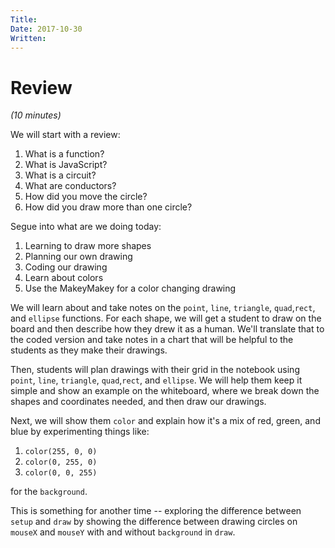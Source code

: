 ```yaml
---
Title:
Date: 2017-10-30
Written: 
---
```


# Review

*(10 minutes)*

We will start with a review:

1. What is a function?
1. What is JavaScript?
1. What is a circuit?
1. What are conductors?
1. How did you move the circle?
1. How did you draw more than one circle?

Segue into what are we doing today:

1. Learning to draw more shapes
1. Planning our own drawing
1. Coding our drawing
1. Learn about colors
1. Use the MakeyMakey for a color changing drawing


We will learn about and take notes on the `point`, `line`, `triangle`, `quad`,`rect`, and `ellipse` functions.  For each shape, we will get a student to draw on the board and then describe how they drew it as a human.  We'll translate that to the coded version and take notes in a chart that will be helpful to the students as they make their drawings.

Then, students will plan drawings with their grid in the notebook using `point`, `line`, `triangle`, `quad`,`rect`, and `ellipse`.  We will help them keep it simple and show an example on the whiteboard, where we break down the shapes and coordinates needed, and then draw our drawings.

Next, we will show them `color` and explain how it's a mix of red, green, and blue by experimenting things like:

1. `color(255, 0, 0)`
1. `color(0, 255, 0)`
1. `color(0, 0, 255)`

for the `background`.

This is something for another time -- exploring the difference between `setup` and `draw` by showing the difference between drawing circles on `mouseX` and `mouseY` with and without `background` in `draw`.
